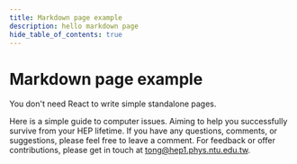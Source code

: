 ```yaml
---
title: Markdown page example
description: hello markdown page 
hide_table_of_contents: true
---
```


# Markdown page example

You don't need React to write simple standalone pages.

Here is a simple guide to computer issues. Aiming to help you successfully survive from your HEP lifetime.
If you have any questions, comments, or suggestions, please feel free to leave a comment.
For feedback or offer contributions, please get in touch at [tong@hep1.phys.ntu.edu.tw](mailto:tong@hep1.phys.ntu.edu.tw).

